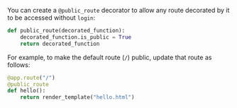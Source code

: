 You can create a `@public_route` decorator to allow any route decorated by it to be accessed without `login`: 

```python
def public_route(decorated_function):
    decorated_function.is_public = True
    return decorated_function
```

For example, to make the default route (`/`) public, update that route as follows:

```python
@app.route("/")
@public_route
def hello():
    return render_template("hello.html")
```
